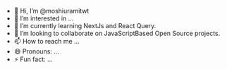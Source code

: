 - 👋 Hi, I’m @moshiuramitwt
- 👀 I’m interested in ...
- 🌱 I’m currently learning NextJs and React Query.
- 💞️ I’m looking to collaborate on JavaScriptBased Open Source projects. 
- 📫 How to reach me ...
- 😄 Pronouns: ...
- ⚡ Fun fact: ...

<!---
moshiuramitwt/moshiuramitwt is a ✨ special ✨ repository because its `README.md` (this file) appears on your GitHub profile.
You can click the Preview link to take a look at your changes.
--->
